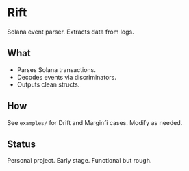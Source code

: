 # Rift
Solana event parser. Extracts data from logs.

## What
- Parses Solana transactions.
- Decodes events via discriminators.
- Outputs clean structs.

## How
See `examples/` for Drift and Marginfi cases. Modify as needed.

## Status
Personal project. Early stage. Functional but rough.
